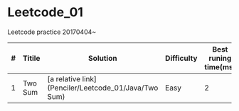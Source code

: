 # Leetcode_01
Leetcode practice 20170404~

#|Titile   |Solution                                              |Difficulty|Best runing time(ms)|Line of code|
-|---------|------------------------------------------------------|----------|--------------------|------------|
1|Two Sum  |[a relative link](Penciler/Leetcode_01/Java/Two Sum)  |Easy      |2                   |21          |
